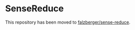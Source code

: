 # SenseReduce
This repository has been moved to [falzberger/sense-reduce](https://github.com/falzberger/sense-reduce).
